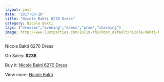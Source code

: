 ```yaml
---
layout: post
date: '2017-03-20'
title: "Nicole Bakti 6270 Dress"
category: Nicole Bakti
tags: ["dresses","evening","dress","prom","charming"]
image: http://www.lustparties.com/10719-thickbox_default/nicole-bakti-6270-dress.jpg
---
```

Nicole Bakti 6270 Dress

On Sales: **$238**
<a href="https://www.lustparties.com/en/nicole-bakti/3659-nicole-bakti-6270-dress.html"><amp-img layout="responsive" width="600" height="600" src="//www.lustparties.com/10719-thickbox_default/nicole-bakti-6270-dress.jpg" alt="Nicole Bakti 6270 Dress 0" /></a>

Buy it: [Nicole Bakti 6270 Dress](https://www.lustparties.com/en/nicole-bakti/3659-nicole-bakti-6270-dress.html "Nicole Bakti 6270 Dress")

View more: [Nicole Bakti](https://www.lustparties.com/en/17-nicole-bakti "Nicole Bakti")